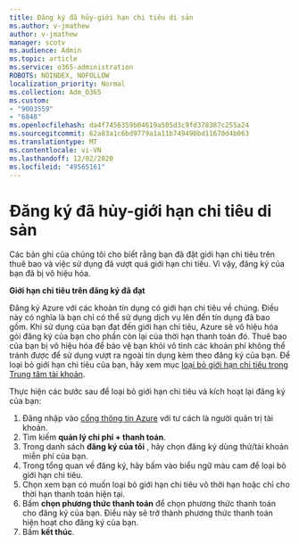 ```yaml
---
title: Đăng ký đã hủy-giới hạn chi tiêu di sản
ms.author: v-jmathew
author: v-jmathew
manager: scotv
ms.audience: Admin
ms.topic: article
ms.service: o365-administration
ROBOTS: NOINDEX, NOFOLLOW
localization_priority: Normal
ms.collection: Adm_O365
ms.custom:
- "9003559"
- "6848"
ms.openlocfilehash: da4f7456359b04619a505d3c9fd378387c255a24
ms.sourcegitcommit: 62a83a1c6bd9779a1a11b749490bd11670d4b063
ms.translationtype: MT
ms.contentlocale: vi-VN
ms.lasthandoff: 12/02/2020
ms.locfileid: "49565161"
---
```

# <a name="subscription-cancelled---legacy---spending-limit"></a>Đăng ký đã hủy-giới hạn chi tiêu di sản

Các bản ghi của chúng tôi cho biết rằng bạn đã đặt giới hạn chi tiêu trên thuê bao và việc sử dụng đã vượt quá giới hạn chi tiêu. Vì vậy, đăng ký của bạn đã bị vô hiệu hóa.

**Giới hạn chi tiêu trên đăng ký đã đạt**

Đăng ký Azure với các khoản tín dụng có giới hạn chi tiêu về chúng. Điều này có nghĩa là bạn chỉ có thể sử dụng dịch vụ lên đến tín dụng đã bao gồm. Khi sử dụng của bạn đạt đến giới hạn chi tiêu, Azure sẽ vô hiệu hóa gói đăng ký của bạn cho phần còn lại của thời hạn thanh toán đó. Thuê bao của bạn bị vô hiệu hóa để bảo vệ bạn khỏi vô tình các khoản phí không thể tránh được để sử dụng vượt ra ngoài tín dụng kèm theo đăng ký của bạn. Để loại bỏ giới hạn chi tiêu của bạn, hãy xem mục [loại bỏ giới hạn chi tiêu trong Trung tâm tài khoản](https://docs.microsoft.com/azure/cost-management-billing/manage/spending-limit#remove).

Thực hiện các bước sau để loại bỏ giới hạn chi tiêu và kích hoạt lại đăng ký của bạn:

1. Đăng nhập vào [cổng thông tin Azure](https://portal.azure.com/) với tư cách là người quản trị tài khoản.
2. Tìm kiếm **quản lý chi phí + thanh toán**.
3. Trong danh sách **đăng ký của tôi** , hãy chọn đăng ký dùng thử/tài khoản miễn phí của bạn.
4. Trong tổng quan về đăng ký, hãy bấm vào biểu ngữ màu cam để loại bỏ giới hạn chi tiêu.
5. Chọn xem bạn có muốn loại bỏ giới hạn chi tiêu vô thời hạn hoặc chỉ cho thời hạn thanh toán hiện tại.
6. Bấm **chọn phương thức thanh toán** để chọn phương thức thanh toán cho đăng ký của bạn. Điều này sẽ trở thành phương thức thanh toán hiện hoạt cho đăng ký của bạn.
7. Bấm **kết thúc**.
